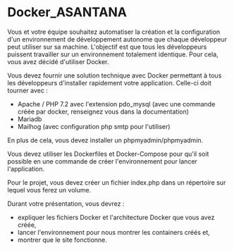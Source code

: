 # Docker_ASANTANA

Vous et votre équipe souhaitez automatiser la création et la configuration d'un environnement de développement autonome que chaque développeur peut utiliser sur sa machine. L'objectif est que tous les développeurs puissent travailler sur un environnement totalement identique.
Pour cela, vous avez décidé d'utiliser Docker. 

Vous devez fournir une solution technique avec Docker permettant à tous les développeurs d'installer rapidement votre application. Celle-ci doit tourner avec :
- Apache / PHP 7.2 avec l'extension pdo_mysql (avec une commande créée par docker, renseignez vous dans la documentation)
- Mariadb
- Mailhog (avec configuration php smtp pour l'utiliser)

En plus de cela, vous devez installer un phpmyadmin/phpmyadmin.

Vous devez utiliser les Dockerfiles et Docker-Compose pour qu'il soit possible en une commande de créer l'environnement pour lancer l'application.

Pour le projet, vous devez créer un fichier index.php dans un répertoire sur lequel vous ferez un volume.

Durant votre présentation, vous devrez :
- expliquer les fichiers Docker et l'architecture Docker que vous avez créée,
- lancer l'environnement pour nous montrer les containers créés et,
- montrer que le site fonctionne.